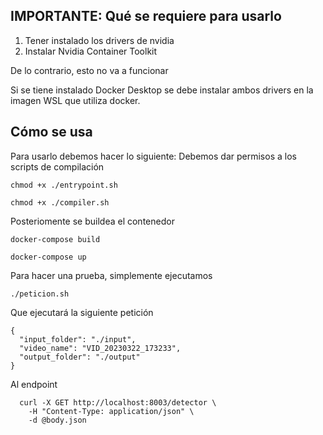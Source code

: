 ## IMPORTANTE: Qué se requiere para usarlo

1. Tener instalado los drivers de nvidia
2. Instalar Nvidia Container Toolkit 

De lo contrario, esto no va a funcionar

Si se tiene instalado Docker Desktop se debe instalar ambos drivers en la imagen WSL que utiliza docker.

## Cómo se usa
Para usarlo debemos hacer lo siguiente: Debemos dar permisos a los scripts de compilación
```
chmod +x ./entrypoint.sh

chmod +x ./compiler.sh
```

Posteriomente se buildea el contenedor 
```
docker-compose build

docker-compose up
```

Para hacer una prueba, simplemente ejecutamos
```
./peticion.sh
```

Que ejecutará la siguiente petición
```
{
  "input_folder": "./input",
  "video_name": "VID_20230322_173233",
  "output_folder": "./output"
}
```
Al endpoint 
```
  curl -X GET http://localhost:8003/detector \
    -H "Content-Type: application/json" \
    -d @body.json
```


